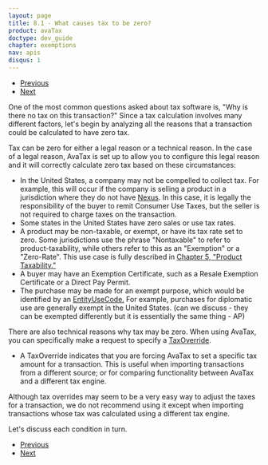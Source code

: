 ```yaml
---
layout: page
title: 8.1 - What causes tax to be zero?
product: avaTax
doctype: dev_guide
chapter: exemptions
nav: apis
disqus: 1
---
```


<ul class="pager">
  <li class="previous"><a href="/avatax/dev-guide/exemptions/"><i class="glyphicon glyphicon-chevron-left"></i>Previous</a></li>
  <li class="next"><a href="/avatax/dev-guide/exemptions/zero-tax-due-to-nexus/">Next<i class="glyphicon glyphicon-chevron-right"></i></a></li>
</ul>

One of the most common questions asked about tax software is, "Why is there no tax on this transaction?"  Since a tax calculation involves many different factors, let's begin by analyzing all the reasons that a transaction could be calculated to have zero tax.

Tax can be zero for either a legal reason or a technical reason.  In the case of a legal reason, AvaTax is set up to allow you to configure this legal reason and it will correctly calculate zero tax based on these circumstances:
<ul class="dev-guide-list">
    <li>In the United States, a company may not be compelled to collect tax.  For example, this will occur if the company is selling a product in a jurisdiction where they do not have <a href="/avatax/dev-guide/glossary/#nexus" class="dev-guide-link">Nexus</a>. In this case, it is legally the responsibility of the buyer to remit Consumer Use Taxes, but the seller is not required to charge taxes on the transaction.</li>
    <li>Some states in the United States have zero sales or use tax rates.</li>
    <li>A product may be non-taxable, or exempt, or have its tax rate set to zero.  Some jurisdictions use the phrase "Nontaxable" to refer to product-taxability, while others refer to this as an "Exemption" or a "Zero-Rate".  This use case is fully described in <a class="dev-guide-link" href="/avatax/dev-guide/product-taxability/">Chapter 5, "Product Taxability."</a></li>
    <li>A buyer may have an Exemption Certificate, such as a Resale Exemption Certificate or a Direct Pay Permit.</li>
    <li>The purchase may be made for an exempt purpose, which would be identified by an <a class="dev-guide-link" href="https://developer.avalara.com/api-reference/avatax/rest/v2/models/EntityUseCodeModel/">EntityUseCode.</a> For example, purchases for diplomatic use are generally exempt in the United States. (can we discuss - they can be exempted differently but it is essentially the same thing - AP)</li>
</ul>

There are also technical reasons why tax may be zero.  When using AvaTax, you can specifically make a request to specify a <a class="dev-guide-link" href="https://developer.avalara.com/api-reference/avatax/rest/v2/models/TaxOverrideModel/">TaxOverride</a>.
<ul class="dev-guide-list">
    <li>A TaxOverride indicates that you are forcing AvaTax to set a specific tax amount for a transaction.  This is useful when importing transactions from a different source; or for comparing functionality between AvaTax and a different tax engine.</li>
</ul>

Although tax overrides may seem to be a very easy way to adjust the taxes for a transaction, we do not recommend using it except when importing transactions whose tax was calculated using a different tax engine.

Let's discuss each condition in turn. 

<ul class="pager">
  <li class="previous"><a href="/avatax/dev-guide/exemptions/"><i class="glyphicon glyphicon-chevron-left"></i>Previous</a></li>
  <li class="next"><a href="/avatax/dev-guide/exemptions/zero-tax-due-to-nexus/">Next<i class="glyphicon glyphicon-chevron-right"></i></a></li>
</ul>
